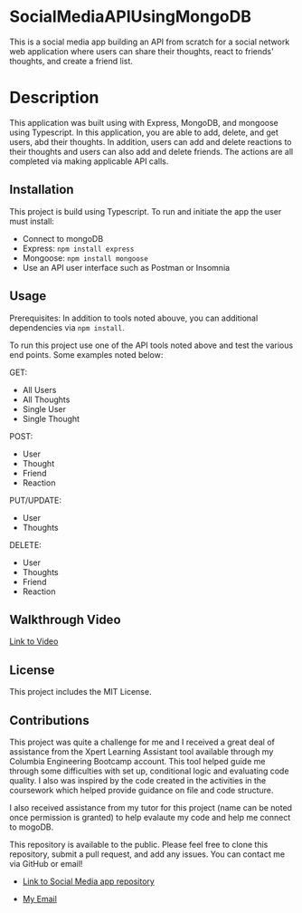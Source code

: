 # SocialMediaAPIUsingMongoDB
This is a social media app building an API from scratch for a social network web application where users can share their thoughts, react to friends' thoughts, and create a friend list. 

# Description

This application was built using with Express, MongoDB, and mongoose using  Typescript. In this application, you are able to add, delete, and get users, abd their thoughts. In addition,  users can add and delete reactions to their thoughts and users can also add and delete friends. The actions are all completed via making applicable API calls. 


## Installation

This project is build using Typescript. To run and initiate the app the user must install:

 * Connect to mongoDB
 * Express: `npm install express`
 * Mongoose: `npm install mongoose`
 * Use an API user interface such as Postman or Insomnia
 
 

## Usage 

Prerequisites: In addition to tools noted abouve, you can additional dependencies via `npm install`. 

To run this project use one of the API tools noted above and test the various end points. Some examples noted below:

GET:
* All Users
* All Thoughts
* Single User
* Single Thought

POST:
* User
* Thought
* Friend
* Reaction

PUT/UPDATE:
* User
* Thoughts

DELETE:
* User
* Thoughts
* Friend
* Reaction

## Walkthrough Video

[Link to Video](https://drive.google.com/file/d/1TX2CLXDcfFpTxqdeDegcP90GN9MN_XbB/view?usp=sharing)

    
## License

This project includes the MIT License.

## Contributions

This project was quite a challenge for me and I received  a great deal of assistance from the Xpert Learning Assistant tool available through my Columbia Engineering Bootcamp account. This tool helped guide me through some difficulties with set up, conditional logic and evaluating code quality. I also was inspired by the code created in the activities in the coursework which helped provide guidance on file and code structure. 

I also received assistance from my tutor for this project (name can be noted once permission is granted) to help evalaute my code and help me connect to mogoDB. 

 This repository is available to the public. Please feel free to clone this repository, submit a pull request, and add any issues. You can contact me via GitHub or email!

* [Link to Social Media app  repository](https://github.com/shukikat/SocialMediaAPIUsingMongoDB)

* [My Email](mailto:kathuriashuki@gmail.com)







